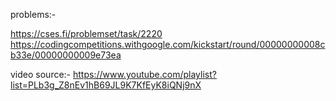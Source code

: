 problems:-

  https://cses.fi/problemset/task/2220 
  https://codingcompetitions.withgoogle.com/kickstart/round/00000000008cb33e/00000000009e73ea
  
video source:-
  https://www.youtube.com/playlist?list=PLb3g_Z8nEv1hB69JL9K7KfEyK8iQNj9nX
  
  
